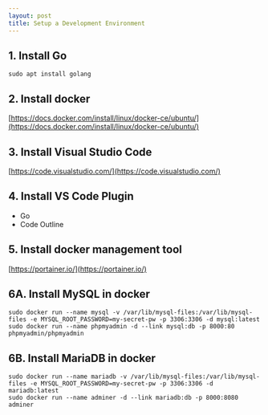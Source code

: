 ```yaml
---
layout: post
title: Setup a Development Environment
---
```


## 1. Install Go
`sudo apt install golang`

## 2. Install docker
[https://docs.docker.com/install/linux/docker-ce/ubuntu/](https://docs.docker.com/install/linux/docker-ce/ubuntu/)

## 3. Install Visual Studio Code
[https://code.visualstudio.com/](https://code.visualstudio.com/)

## 4. Install VS Code Plugin
- Go
- Code Outline

## 5. Install docker management tool
[https://portainer.io/](https://portainer.io/)

## 6A. Install MySQL in docker
```
sudo docker run --name mysql -v /var/lib/mysql-files:/var/lib/mysql-files -e MYSQL_ROOT_PASSWORD=my-secret-pw -p 3306:3306 -d mysql:latest
sudo docker run --name phpmyadmin -d --link mysql:db -p 8000:80 phpmyadmin/phpmyadmin
```

## 6B. Install MariaDB in docker
```
sudo docker run --name mariadb -v /var/lib/mysql-files:/var/lib/mysql-files -e MYSQL_ROOT_PASSWORD=my-secret-pw -p 3306:3306 -d mariadb:latest
sudo docker run --name adminer -d --link mariadb:db -p 8000:8080 adminer
```
